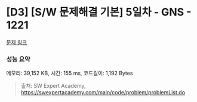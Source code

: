 # [D3] [S/W 문제해결 기본] 5일차 - GNS - 1221 

[문제 링크](https://swexpertacademy.com/main/code/problem/problemDetail.do?contestProbId=AV14jJh6ACYCFAYD) 

### 성능 요약

메모리: 39,152 KB, 시간: 155 ms, 코드길이: 1,192 Bytes



> 출처: SW Expert Academy, https://swexpertacademy.com/main/code/problem/problemList.do